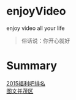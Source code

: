 # enjoyVideo
enjoy video all your life
> 俗话说：你开心就好

# Summary
[2015福利吧排名](https://github.com/limi58/enjoyVideo/blob/master/fuliba2015.md)  
[图文并茂区](https://github.com/limi58/enjoyVideo/blob/master/picture.md)  

